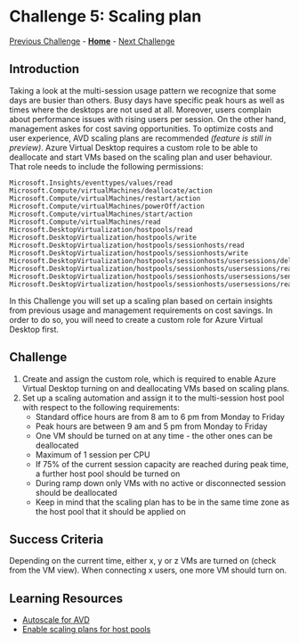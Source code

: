 # Challenge 5: Scaling plan 
[Previous Challenge](./04-start-VM-on-connect.md) - **[Home](../readme.md)** - [Next Challenge](./06-RDP-Properties.md)

## Introduction
Taking a look at the multi-session usage pattern we recognize that some days are busier than others. Busy days have specific peak hours as well as times where the desktops are not used at all. Moreover, users complain about performance issues with rising users per session. On the other hand, management askes for cost saving opportunities. To optimize costs and user experience, AVD scaling plans are recommended *(feature is still in preview)*. 
Azure Virtual Desktop requires a custom role to be able to deallocate and start VMs based on the scaling plan and user behaviour. That role needs to include the following permissions: 
```
Microsoft.Insights/eventtypes/values/read
Microsoft.Compute/virtualMachines/deallocate/action
Microsoft.Compute/virtualMachines/restart/action
Microsoft.Compute/virtualMachines/powerOff/action
Microsoft.Compute/virtualMachines/start/action
Microsoft.Compute/virtualMachines/read
Microsoft.DesktopVirtualization/hostpools/read
Microsoft.DesktopVirtualization/hostpools/write
Microsoft.DesktopVirtualization/hostpools/sessionhosts/read
Microsoft.DesktopVirtualization/hostpools/sessionhosts/write
Microsoft.DesktopVirtualization/hostpools/sessionhosts/usersessions/delete
Microsoft.DesktopVirtualization/hostpools/sessionhosts/usersessions/read
Microsoft.DesktopVirtualization/hostpools/sessionhosts/usersessions/sendMessage/action
Microsoft.DesktopVirtualization/hostpools/sessionhosts/usersessions/read 
```

In this Challenge you will set up a scaling plan based on certain insights from previous usage and management requirements on cost savings. In order to do so, you will need to create a custom role for Azure Virtual Desktop first. 

## Challenge
1.	Create and assign the custom role, which is required to enable Azure Virtual Desktop turning on and deallocating VMs based on scaling plans. 
2.	Set up a scaling automation and assign it to the multi-session host pool with respect to the following requirements: 
    - Standard office hours are from 8 am to 6 pm from Monday to Friday
    - Peak hours are between 9 am and 5 pm from Monday to Friday
    - One VM should be turned on at any time - the other ones can be deallocated
    - Maximum of 1 session per CPU
    - If 75% of the current session capacity are reached during peak time, a further host pool should be turned on
    - During ramp down only VMs with no active or disconnected session should be deallocated
    - Keep in mind that the scaling plan has to be in the same time zone as the host pool that it should be applied on

## Success Criteria
Depending on the current time, either x, y or z VMs are turned on (check from the VM view). When connecting x users, one more VM should turn on. 

## Learning Resources
- [Autoscale for AVD](https://docs.microsoft.com/en-us/azure/virtual-desktop/autoscale-scaling-plan)
- [Enable scaling plans for host pools](https://docs.microsoft.com/en-us/azure/virtual-desktop/autoscale-new-existing-host-pool)
